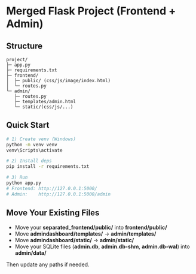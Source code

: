 
# Merged Flask Project (Frontend + Admin)

## Structure
```
project/
├─ app.py
├─ requirements.txt
├─ frontend/
│  ├─ public/ (css/js/image/index.html)
│  └─ routes.py
└─ admin/
   ├─ routes.py
   ├─ templates/admin.html
   └─ static/(css/js/...)
```

## Quick Start
```bash
# 1) Create venv (Windows)
python -m venv venv
venv\Scripts\activate

# 2) Install deps
pip install -r requirements.txt

# 3) Run
python app.py
# Frontend: http://127.0.0.1:5000/
# Admin:    http://127.0.0.1:5000/admin
```

## Move Your Existing Files
- Move your **separated_frontend/public/** into **frontend/public/**
- Move **admindashboard/templates/** → **admin/templates/**
- Move **admindashboard/static/** → **admin/static/**
- Move your SQLite files (**admin.db**, **admin.db-shm**, **admin.db-wal**) into **admin/data/**

Then update any paths if needed.
